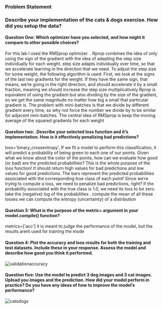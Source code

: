 ### Problem Statement 

### Describe your implementation of the cats & dogs exercise. How did you setup the data?

####  Question One: Which optimizer have you selected, and how might it compare to other possible choices?  
For this lab I used the RMSprop optimizer. . Rprop combines the idea of only using the sign of the gradient with the idea of adapting the step size individually for each weight. step size adapts individually over time, so that we accelerate learning in the direction that we need. To adjust the step size for some weight, the following algorithm is used:
First, we look at the signs of the last two gradients for the weight.
If they have the same sign, that means, we’re going in the right direction, and should accelerate it by a small fraction, meaning we should increase the step size multiplicatively 
Rprop is equivalent of using the gradient but also dividing by the size of the gradient, so we get the same magnitude no matter how big a small that particular gradient is.
The problem with mini-batches is that we divide by different gradient every time, so why not force the number we divide by to be similar for adjacent mini-batches. The central idea of RMSprop is keep the moving average of the squared gradients for each weight
#### Question two: .Describe your selected loss function and it’s implementation. How is it effectively penalizing bad predictions? 
loss='binary_crossentropy',
If we fit a model to perform this classification, it will predict a probability of being green to each one of our points. Given what we know about the color of the points, how can we evaluate how good (or bad) are the predicted probabilities? This is the whole purpose of the loss function! It should return high values for bad predictions and low values for good predictions.
The bars represent the predicted probabilities associated with the corresponding true class of each point!
Since we’re trying to compute a loss, we need to penalize bad predictions, right? If the probability associated with the true class is 1.0, we need its loss to be zero. take the (negative) log of the probabilities . compute the mean of all these losses
we can compute the entropy (uncertainty) of a distribution
#### Question 3: What is the purpose of the metric= argument in your model.compile() function?
metrics=['acc'] it is meant to judge the performance of the model, but the results arent used for training the mode

#### Question 4: Plot the accuracy and loss results for both the training and test datasets.  Include these in your response.  Assess the model and describe how good you think it performed.
![validationaccuracy](https://user-images.githubusercontent.com/67922294/87975622-dd4f7300-ca99-11ea-8d50-a6bdc8c80f90.png)

#### Question five: Use the model to predict 3 dog images and 3 cat images.  Upload you images and the prediction.  How did your model perform in practice?  Do you have any ideas of how to improve the model’s performance?
![catsdogs](https://user-images.githubusercontent.com/67922294/87971666-aece9980-ca93-11ea-960a-12e7dec3ebc1.png)
